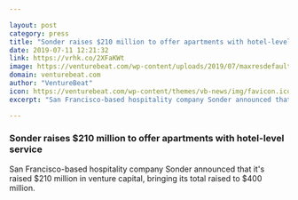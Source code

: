 ```yaml
---

layout: post
category: press
title: "Sonder raises $210 million to offer apartments with hotel-level service"
date: 2019-07-11 12:21:32
link: https://vrhk.co/2XFaKWt
image: https://venturebeat.com/wp-content/uploads/2019/07/maxresdefault-6.jpg?w=1200&strip=all
domain: venturebeat.com
author: "VentureBeat"
icon: https://venturebeat.com/wp-content/themes/vb-news/img/favicon.ico
excerpt: "San Francisco-based hospitality company Sonder announced that it's raised $210 million in venture capital, bringing its total raised to $400 million."

---
```


### Sonder raises $210 million to offer apartments with hotel-level service

San Francisco-based hospitality company Sonder announced that it's raised $210 million in venture capital, bringing its total raised to $400 million.